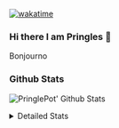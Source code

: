 [![wakatime](https://wakatime.com/badge/user/abd317df-612e-44b4-8787-15db7b574b2f.svg)](https://wakatime.com/@abd317df-612e-44b4-8787-15db7b574b2f)
### Hi there I am Pringles 👋

Bonjourno

### Github Stats
![PringlePot' Github Stats](https://github-readme-stats.vercel.app/api?username=PringlePot&show_icons=true&theme=dark&count_private=true)

<details>
  <summary>Detailed Stats</summary>
    
<!--START_SECTION:waka-->
![Code Time](http://img.shields.io/badge/Code%20Time-449%20hrs%2029%20mins-blue)

![Profile Views](http://img.shields.io/badge/Profile%20Views-2-blue)

![Lines of code](https://img.shields.io/badge/From%20Hello%20World%20I%27ve%20Written-110%20Thousand%20lines%20of%20code-blue)

**🐱 My GitHub Data** 

> 🏆 244 Contributions in the Year 2022
 > 
> 📦 90.7 kB Used in GitHub's Storage 
 > 
> 🚫 Not Opted to Hire
 > 
> 📜 10 Public Repositories 
 > 
> 🔑 12 Private Repositories  
 > 
**I'm an Early 🐤** 

```text
🌞 Morning    155 commits    ████░░░░░░░░░░░░░░░░░░░░░   17.78% 
🌆 Daytime    342 commits    █████████░░░░░░░░░░░░░░░░   39.22% 
🌃 Evening    375 commits    ██████████░░░░░░░░░░░░░░░   43.0% 
🌙 Night      0 commits      ░░░░░░░░░░░░░░░░░░░░░░░░░   0.0%

```
📅 **I'm Most Productive on Sunday** 

```text
Monday       167 commits    ████░░░░░░░░░░░░░░░░░░░░░   19.15% 
Tuesday      83 commits     ██░░░░░░░░░░░░░░░░░░░░░░░   9.52% 
Wednesday    100 commits    ██░░░░░░░░░░░░░░░░░░░░░░░   11.47% 
Thursday     124 commits    ███░░░░░░░░░░░░░░░░░░░░░░   14.22% 
Friday       81 commits     ██░░░░░░░░░░░░░░░░░░░░░░░   9.29% 
Saturday     141 commits    ████░░░░░░░░░░░░░░░░░░░░░   16.17% 
Sunday       176 commits    █████░░░░░░░░░░░░░░░░░░░░   20.18%

```


📊 **This Week I Spent My Time On** 

```text
⌚︎ Time Zone: Europe/Amsterdam

💬 Programming Languages: 
Go                       4 hrs 23 mins       ██████████████░░░░░░░░░░░   58.71% 
TypeScript               2 hrs 57 mins       ██████████░░░░░░░░░░░░░░░   39.6% 
JSON                     2 mins              ░░░░░░░░░░░░░░░░░░░░░░░░░   0.52% 
Bash                     2 mins              ░░░░░░░░░░░░░░░░░░░░░░░░░   0.48% 
HTML                     1 min               ░░░░░░░░░░░░░░░░░░░░░░░░░   0.44%

🔥 Editors: 
GoLand                   4 hrs 28 mins       ███████████████░░░░░░░░░░   59.8% 
WebStorm                 3 hrs               ██████████░░░░░░░░░░░░░░░   40.2%

🐱‍💻 Projects: 
Backend                  4 hrs 26 mins       ██████████████░░░░░░░░░░░   59.34% 
Frontend                 3 hrs               ██████████░░░░░░░░░░░░░░░   40.2% 
Viewer                   2 mins              ░░░░░░░░░░░░░░░░░░░░░░░░░   0.46%

💻 Operating System: 
Windows                  7 hrs 28 mins       █████████████████████████   100.0%

```

**I Mostly Code in Java** 

```text
Java                     7 repos             ██████████░░░░░░░░░░░░░░░   41.18% 
JavaScript               2 repos             ███░░░░░░░░░░░░░░░░░░░░░░   11.76% 
TypeScript               2 repos             ███░░░░░░░░░░░░░░░░░░░░░░   11.76% 
HTML                     2 repos             ███░░░░░░░░░░░░░░░░░░░░░░   11.76% 
Python                   1 repo              █░░░░░░░░░░░░░░░░░░░░░░░░   5.88%

```


**Timeline**

![Chart not found](https://raw.githubusercontent.com/PringlePot/PringlePot/main/charts/bar_graph.png) 


 Last Updated on 11/03/2022 00:56:53 UTC
<!--END_SECTION:waka-->

</details>
